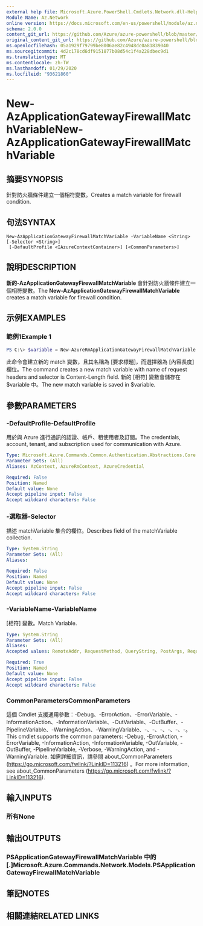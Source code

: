 ```yaml
---
external help file: Microsoft.Azure.PowerShell.Cmdlets.Network.dll-Help.xml
Module Name: Az.Network
online version: https://docs.microsoft.com/en-us/powershell/module/az.network/new-azapplicationgatewayfirewallmatchvariable
schema: 2.0.0
content_git_url: https://github.com/Azure/azure-powershell/blob/master/src/Network/Network/help/New-AzApplicationGatewayFirewallMatchVariable.md
original_content_git_url: https://github.com/Azure/azure-powershell/blob/master/src/Network/Network/help/New-AzApplicationGatewayFirewallMatchVariable.md
ms.openlocfilehash: 05a1929f79799be8006ae82c4948dc0a81839040
ms.sourcegitcommit: 4d2c178cd6df9151877b08d54c1f4a228dbec9d1
ms.translationtype: MT
ms.contentlocale: zh-TW
ms.lasthandoff: 01/29/2020
ms.locfileid: "93621860"
---
```

# <span data-ttu-id="d4f02-101">New-AzApplicationGatewayFirewallMatchVariable</span><span class="sxs-lookup"><span data-stu-id="d4f02-101">New-AzApplicationGatewayFirewallMatchVariable</span></span>

## <span data-ttu-id="d4f02-102">摘要</span><span class="sxs-lookup"><span data-stu-id="d4f02-102">SYNOPSIS</span></span>
<span data-ttu-id="d4f02-103">針對防火牆條件建立一個相符變數。</span><span class="sxs-lookup"><span data-stu-id="d4f02-103">Creates a match variable for firewall condition.</span></span>

## <span data-ttu-id="d4f02-104">句法</span><span class="sxs-lookup"><span data-stu-id="d4f02-104">SYNTAX</span></span>

```
New-AzApplicationGatewayFirewallMatchVariable -VariableName <String> [-Selector <String>]
 [-DefaultProfile <IAzureContextContainer>] [<CommonParameters>]
```

## <span data-ttu-id="d4f02-105">說明</span><span class="sxs-lookup"><span data-stu-id="d4f02-105">DESCRIPTION</span></span>
<span data-ttu-id="d4f02-106">**新的-AzApplicationGatewayFirewallMatchVariable** 會針對防火牆條件建立一個相符變數。</span><span class="sxs-lookup"><span data-stu-id="d4f02-106">The **New-AzApplicationGatewayFirewallMatchVariable** creates a match variable for firewall condition.</span></span>

## <span data-ttu-id="d4f02-107">示例</span><span class="sxs-lookup"><span data-stu-id="d4f02-107">EXAMPLES</span></span>

### <span data-ttu-id="d4f02-108">範例1</span><span class="sxs-lookup"><span data-stu-id="d4f02-108">Example 1</span></span>
```powershell
PS C:\> $variable = New-AzureRmApplicationGatewayFirewallMatchVariable -VariableName RequestHeaders -Selector Content-Length
```

<span data-ttu-id="d4f02-109">此命令會建立新的 match 變數，且其名稱為 [要求標題]，而選擇器為 [內容長度] 欄位。</span><span class="sxs-lookup"><span data-stu-id="d4f02-109">The command creates a new match variable with name of request headers and selector is Content-Length field.</span></span> <span data-ttu-id="d4f02-110">新的 [相符] 變數會儲存在 $variable 中。</span><span class="sxs-lookup"><span data-stu-id="d4f02-110">The new match variable is saved in $variable.</span></span>

## <span data-ttu-id="d4f02-111">參數</span><span class="sxs-lookup"><span data-stu-id="d4f02-111">PARAMETERS</span></span>

### <span data-ttu-id="d4f02-112">-DefaultProfile</span><span class="sxs-lookup"><span data-stu-id="d4f02-112">-DefaultProfile</span></span>
<span data-ttu-id="d4f02-113">用於與 Azure 進行通訊的認證、帳戶、租使用者及訂閱。</span><span class="sxs-lookup"><span data-stu-id="d4f02-113">The credentials, account, tenant, and subscription used for communication with Azure.</span></span>

```yaml
Type: Microsoft.Azure.Commands.Common.Authentication.Abstractions.Core.IAzureContextContainer
Parameter Sets: (All)
Aliases: AzContext, AzureRmContext, AzureCredential

Required: False
Position: Named
Default value: None
Accept pipeline input: False
Accept wildcard characters: False
```

### <span data-ttu-id="d4f02-114">-選取器</span><span class="sxs-lookup"><span data-stu-id="d4f02-114">-Selector</span></span>
<span data-ttu-id="d4f02-115">描述 matchVariable 集合的欄位。</span><span class="sxs-lookup"><span data-stu-id="d4f02-115">Describes field of the matchVariable collection.</span></span>

```yaml
Type: System.String
Parameter Sets: (All)
Aliases:

Required: False
Position: Named
Default value: None
Accept pipeline input: False
Accept wildcard characters: False
```

### <span data-ttu-id="d4f02-116">-VariableName</span><span class="sxs-lookup"><span data-stu-id="d4f02-116">-VariableName</span></span>
<span data-ttu-id="d4f02-117">[相符] 變數。</span><span class="sxs-lookup"><span data-stu-id="d4f02-117">Match Variable.</span></span>

```yaml
Type: System.String
Parameter Sets: (All)
Aliases:
Accepted values: RemoteAddr, RequestMethod, QueryString, PostArgs, RequestUri, RequestHeaders, RequestBody, RequestCookies

Required: True
Position: Named
Default value: None
Accept pipeline input: False
Accept wildcard characters: False
```

### <span data-ttu-id="d4f02-118">CommonParameters</span><span class="sxs-lookup"><span data-stu-id="d4f02-118">CommonParameters</span></span>
<span data-ttu-id="d4f02-119">這個 Cmdlet 支援通用參數：-Debug、-ErrorAction、-ErrorVariable、-InformationAction、-InformationVariable、-OutVariable、-OutBuffer、-PipelineVariable、-WarningAction、-WarningVariable、-、-、-、-、-、-。</span><span class="sxs-lookup"><span data-stu-id="d4f02-119">This cmdlet supports the common parameters: -Debug, -ErrorAction, -ErrorVariable, -InformationAction, -InformationVariable, -OutVariable, -OutBuffer, -PipelineVariable, -Verbose, -WarningAction, and -WarningVariable.</span></span> <span data-ttu-id="d4f02-120">如需詳細資訊，請參閱 about_CommonParameters (https://go.microsoft.com/fwlink/?LinkID=113216) 。</span><span class="sxs-lookup"><span data-stu-id="d4f02-120">For more information, see about_CommonParameters (https://go.microsoft.com/fwlink/?LinkID=113216).</span></span>

## <span data-ttu-id="d4f02-121">輸入</span><span class="sxs-lookup"><span data-stu-id="d4f02-121">INPUTS</span></span>

### <span data-ttu-id="d4f02-122">所有</span><span class="sxs-lookup"><span data-stu-id="d4f02-122">None</span></span>

## <span data-ttu-id="d4f02-123">輸出</span><span class="sxs-lookup"><span data-stu-id="d4f02-123">OUTPUTS</span></span>

### <span data-ttu-id="d4f02-124">PSApplicationGatewayFirewallMatchVariable 中的 [.]</span><span class="sxs-lookup"><span data-stu-id="d4f02-124">Microsoft.Azure.Commands.Network.Models.PSApplicationGatewayFirewallMatchVariable</span></span>

## <span data-ttu-id="d4f02-125">筆記</span><span class="sxs-lookup"><span data-stu-id="d4f02-125">NOTES</span></span>

## <span data-ttu-id="d4f02-126">相關連結</span><span class="sxs-lookup"><span data-stu-id="d4f02-126">RELATED LINKS</span></span>
